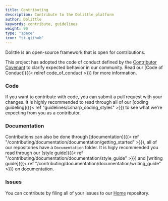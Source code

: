 ```yaml
---
title: Contributing
description: Contribute to the Dolittle platform
author: Dolittle
keywords: contribute, guidelines
weight: 90
type: "space"
icon: "ti-github"
---
```


Dolittle is an open-source framework that is open for contributions.

This project has adopted the code of conduct defined by the [Contributor Covenant](http://contributor-covenant.org/) to clarify expected behavior in our community. Read our [Code of Conduct]({{< relref code_of_conduct >}}) for more information.

### Code
If you want to contribute with code, you can submit a pull request with your changes.  It is highly recommended to read through all of our [coding guideling]({{< ref "guidelines/csharp_coding_styles" >}}) to see what we're expecting from you as a contributor.

### Documentation
Contributions can also be done through [documentation]({{< ref "/contributing/documentation/documentation/getting_started" >}}), all of our repositories have a `Documentation` folder. It is higly recommended you read through our [style guide]({{< ref "/contributing/documentation/documentation/style_guide" >}}) and [writing guide]({{< ref "/contributing/documentation/documentation/writing_guide" >}}) on documentation.

### Issues
You can contribute by filing all of your issues to our [Home](https://github.com/dolittle/home/issues) repository.

